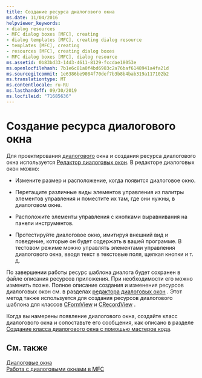 ```yaml
---
title: Создание ресурса диалогового окна
ms.date: 11/04/2016
helpviewer_keywords:
- dialog resources
- MFC dialog boxes [MFC], creating
- dialog templates [MFC], creating dialog resource
- templates [MFC], creating
- resources [MFC], creating dialog boxes
- MFC dialog boxes [MFC], dialog resource
ms.assetid: 0b83bd33-14d3-4611-8129-fccdae18053e
ms.openlocfilehash: 7b1e6c81a0f4bd6983c2a76baf6148941a4fa21d
ms.sourcegitcommit: 1e6386be9084f70def7b3b8b4bab319a117102b2
ms.translationtype: MT
ms.contentlocale: ru-RU
ms.lasthandoff: 09/30/2019
ms.locfileid: "71685636"
---
```

# <a name="creating-the-dialog-resource"></a>Создание ресурса диалогового окна

Для проектирования [диалогового](../mfc/dialog-boxes.md) окна и создания ресурса диалогового окна используется [Редактор диалоговых окон](../windows/dialog-editor.md). В редакторе диалоговых окон можно:

- Измените размер и расположение, когда появится диалоговое окно.

- Перетащите различные виды элементов управления из палитры элементов управления и поместите их там, где они нужны, в диалоговом окне.

- Расположите элементы управления с кнопками выравнивания на панели инструментов.

- Протестируйте диалоговое окно, имитируя внешний вид и поведение, которые он будет содержать в вашей программе. В тестовом режиме можно управлять элементами управления диалогового окна, вводя текст в текстовые поля, щелкая кнопки и т. д.

По завершении работы ресурс шаблона диалога будет сохранен в файле описания ресурсов приложения. При необходимости его можно изменить позже. Полное описание создания и изменения ресурсов диалоговых окон см. в разделах [редактора диалоговых окон](../windows/dialog-editor.md) . Этот метод также используется для создания ресурсов диалогового шаблона для классов [CFormView](../mfc/reference/cformview-class.md) и [CRecordView](../mfc/reference/crecordview-class.md) .

Когда вы намерены появление диалогового окна, создайте класс диалогового окна и сопоставьте его сообщения, как описано в разделе [Создание класса диалогового окна с помощью мастеров кода](../mfc/creating-a-dialog-class-with-code-wizards.md).

## <a name="see-also"></a>См. также

[Диалоговые окна](../mfc/dialog-boxes.md)<br/>
[Работа с диалоговыми окнами в MFC](../mfc/life-cycle-of-a-dialog-box.md)
